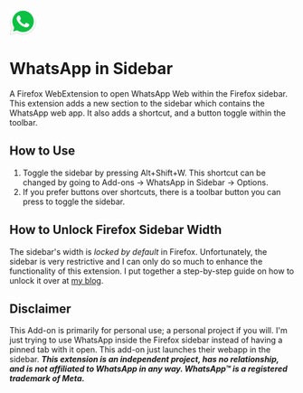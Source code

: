 ![image](/icons/48x48.png)

# WhatsApp in Sidebar

A Firefox WebExtension to open WhatsApp Web within the Firefox sidebar. This extension adds a new section to the sidebar which contains the WhatsApp web app. It also adds a shortcut, and a button toggle within the toolbar.

## How to Use
1. Toggle the sidebar by pressing Alt+Shift+W. This shortcut can be changed by going to Add-ons -> WhatsApp in Sidebar -> Options.
2. If you prefer buttons over shortcuts, there is a toolbar button you can press to toggle the sidebar.

## How to Unlock Firefox Sidebar Width
The sidebar's width is *locked by default* in Firefox. Unfortunately, the sidebar is very restrictive and I can only do so much to enhance the functionality of this extension. I put together a step-by-step guide on how to unlock it over at [my blog](https://stressed.dev/unlock-max-width-of-firefoxs-sidebar/).

## Disclaimer
This Add-on is primarily for personal use; a personal project if you will. I'm just trying to use WhatsApp inside the Firefox sidebar instead of having a pinned tab with it open. This add-on just launches their webapp in the sidebar. ***This extension is an independent project, has no relationship, and is not affiliated to WhatsApp in any way. WhatsApp™ is a registered trademark of Meta.***
